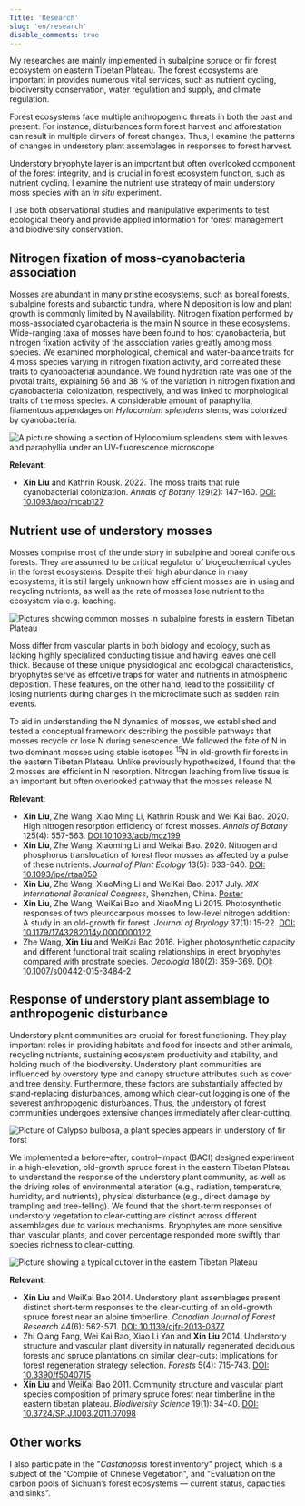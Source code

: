 ```yaml
---
Title: 'Research'
slug: 'en/research'
disable_comments: true
---
```


My researches are mainly implemented in subalpine spruce or fir forest ecosystem on eastern Tibetan Plateau. The forest ecosystems are important in provides numerous vital services, such as nutrient cycling, biodiversity conservation, water regulation and supply, and climate regulation. 

Forest ecosystems face multiple anthropogenic threats in both the past and present. For instance, disturbances form forest harvest and afforestation can result in multiple dirvers of forest changes. Thus, I examine the patterns of changes in understory plant assemblages in responses to forest harvest.

Understory bryophyte layer is an important but often overlooked component of the forest integrity, and is crucial in forest ecosystem function, such as nutrient cycling. I examine the nutrient use strategy of main understory moss species with an *in situ* experiment.

I use both observational studies and manipulative experiments to test ecological theory and provide applied information for forest management and biodiversity conservation.

## Nitrogen fixation of moss-cyanobacteria association

Mosses are abundant in many pristine ecosystems, such as boreal forests, subalpine forests and subarctic tundra, where N deposition is low and plant growth is commonly limited by N availability. Nitrogen fixation performed by moss-associated cyanobacteria is the main N source in these ecosystems. Wide-ranging taxa of mosses have been found to host cyanobacteria, but nitrogen fixation activity of the association varies greatly among moss species. We examined morphological, chemical and water-balance traits for 4 moss species varying in nitrogen fixation activity, and correlated these traits to cyanobacterial abundance. We found hydration rate was one of the pivotal traits, explaining 56 and 38 % of the variation in nitrogen fixation and cyanobacterial colonization, respectively, and was linked to morphological traits of the moss species. A considerable amount of paraphyllia, filamentous appendages on *Hylocomium splendens* stems, was colonized by cyanobacteria.

![A picture showing a section of *Hylocomium splendens* stem with leaves and paraphyllia under an UV-fluorescence microscope](https://storage.live.com/items/D70A892E0DD05FA3!2935?authkey=AKNCRUpelpMuI5U)

**Relevant**:

+ **Xin Liu** and Kathrin Rousk. 2022. The moss traits that rule cyanobacterial colonization. *Annals of Botany* 129(2): 147–160. [DOI: 10.1093/aob/mcab127](https://academic.oup.com/aob/article/129/2/147/6386096)

## Nutrient use of understory mosses

Mosses comprise most of the understory in subalpine and boreal coniferous forests. They are assumed to be critical regulator of biogeochemical cycles in the forest ecosystems. Despite their high abundance in many ecosystems, it is still largely unknown how efficient mosses are in using and recycling nutrients, as well as the rate of mosses lose nutrient to the ecosystem via e.g. leaching. 

![Pictures showing common mosses in subalpine forests in eastern Tibetan Plateau](https://storage.live.com/items/D70A892E0DD05FA3!2928?authkey=AKNCRUpelpMuI5U)

Moss differ from vascular plants in both biology and ecology, such as lacking highly specialized conducting tissue and having leaves one cell thick. Because of these unique physiological and ecological characteristics, bryophytes serve as effcetive traps for water and nutrients in atmospheric deposition. These features, on the other hand, lead to the possibility of losing nutrients during changes in the microclimate such as sudden rain events. 

To aid in understanding the N dynamics of mosses, we established and tested a conceptual framework describing the possible pathways that mosses recycle or lose N during senescence. We followed the fate of N in two dominant mosses using stable isotopes <sup>15</sup>N in old-growth fir forests in the eastern Tibetan Plateau. Unlike previously hypothesized, I found that the 2 mosses are efficient in N resorption. Nitrogen leaching from live tissue is an important but often overlooked pathway that the mosses release N. 

<!-- <img src="https://storage.live.com/items/D70A892E0DD05FA3!2929?authkey=AKNCRUpelpMuI5U" width="400" alt="Pictures of Actinothuidium and Hylocomium"> -->

**Relevant**:

+ **Xin Liu**, Zhe Wang, Xiao Ming Li, Kathrin Rousk and Wei Kai Bao. 2020. High nitrogen resorption efficiency of forest mosses. *Annals of Botany* 125(4): 557-563. [DOI:10.1093/aob/mcz199](https://doi.org/10.1093/aob/mcz199)
+ **Xin Liu**, Zhe Wang, Xiaoming Li and Weikai Bao. 2020. Nitrogen and phosphorus translocation of forest floor mosses as affected by a pulse of these nutrients. *Journal of Plant Ecology* 13(5): 633-640. [DOI: 10.1093/jpe/rtaa050](https://doi.org/10.1093/jpe/rtaa050)
+ **Xin Liu**, Zhe Wang, XiaoMing Li and WeiKai Bao. 2017 July. *XIX International Botanical Congress*, Shenzhen, China. [Poster](https://storage.live.com/items/D70A892E0DD05FA3!2930?authkey=AKNCRUpelpMuI5U)
+ **Xin Liu**, Zhe Wang, WeiKai Bao and XiaoMing Li 2015. Photosynthetic responses of two pleurocarpous mosses to low-level nitrogen addition: A study in an old-growth fir forest. *Journal of Bryology* 37(1): 15-22. [DOI: 10.1179/1743282014y.0000000122](http://www.tandfonline.com/doi/full/10.1179/1743282014Y.0000000122)
+ Zhe Wang, **Xin Liu** and WeiKai Bao 2016. Higher photosynthetic capacity and different functional trait scaling relationships in erect bryophytes compared with prostrate species. *Oecologia* 180(2): 359-369. [DOI: 10.1007/s00442-015-3484-2](https://link.springer.com/article/10.1007/s00442-015-3484-2)

## Response of understory plant assemblage to anthropogenic disturbance

Understory plant communities are crucial for forest functioning. They play important roles in providing habitats and food for insects and other animals, recycling nutrients, sustaining ecosystem productivity and stability, and holding much of the biodiversity. Understory plant communities are influenced by overstory type and canopy structure attributes such as cover and tree density. Furthermore, these factors are substantially affected by stand-replacing disturbances, among which clear-cut logging is one of the severest anthropogenic disturbances. Thus, the understory of forest communities undergoes extensive changes immediately after clear-cutting.

![Picture of *Calypso bulbosa*, a plant species appears in understory of fir forst](https://storage.live.com/items/D70A892E0DD05FA3!2925?authkey=AKNCRUpelpMuI5U)

We implemented a before–after, control–impact (BACI) designed experiment in a high-elevation, old-growth spruce forest in the eastern Tibetan Plateau to understand the response of the understory plant community, as well as the driving roles of environmental alteration (e.g., radiation, temperature, humidity, and nutrients), physical disturbance (e.g., direct damage by trampling and tree-felling). We found that the short-term responses of understory vegetation to clear-cutting are distinct across different assemblages due to various mechanisms. Bryophytes are more sensitive than vascular plants, and cover percentage responded more swiftly than species richness to clear-cutting.

![Picture showing a typical cutover in the eastern Tibetan Plateau](https://storage.live.com/items/D70A892E0DD05FA3!2931?authkey=AKNCRUpelpMuI5U)

**Relevant**:

+ **Xin Liu** and WeiKai Bao 2014. Understory plant assemblages present distinct short-term responses to the clear-cutting of an old-growth spruce forest near an alpine timberline. *Canadian Journal of Forest Research* 44(6): 562-571. [DOI: 10.1139/cjfr-2013-0377](http://www.nrcresearchpress.com/doi/abs/10.1139/cjfr-2013-0377?j)
+ Zhi Qiang Fang, Wei Kai Bao, Xiao Li Yan and **Xin Liu** 2014. Understory structure and vascular plant diversity in naturally regenerated deciduous forests and spruce plantations on similar clear-cuts: Implications for forest regeneration strategy selection. *Forests* 5(4): 715-743. [DOI: 10.3390/f5040715](http://www.mdpi.com/1999-4907/5/4/715)
+ **Xin Liu** and WeiKai Bao 2011. Community structure and vascular plant species composition of primary spruce forest near timberline in the eastern tibetan plateau. *Biodiversity Science* 19(1): 34-40. [DOI: 10.3724/SP.J.1003.2011.07098](http://www.biodiversity-science.net/CN/abstract/abstract9491.shtml)

## Other works

I also participate in the "*Castanopsis* forest inventory" project, which is a subject of the "Compile of Chinese Vegetation", and "Evaluation on the carbon pools of Sichuan’s forest ecosystems ― current status, capacities and sinks".
